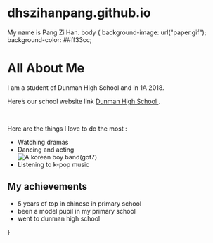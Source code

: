# dhszihanpang.github.io
<html>
<head>
My name is Pang Zi Han.  
</head>
body {
  background-image: url("paper.gif");
   background-color: ##ff33cc;
<h1>All About Me</h1>
<p>
I am a student of Dunman High School and in 1A 2018. </p>
<p>
Here’s our school website link <a href ="www.dhs.sg"> Dunman High School  </a>. </p>
<br>
<p>Here are the things I love to do the most : </p> 
<ul>
<li>Watching dramas</li>
<li>Dancing and acting</li>
<img src="https://uploads.disquscdn.com/images/1b2e2f0df7f973209bdd8b72a4b454d67f573c5f9b09e96e91a1c481d7e11016.jpg?w=800&h=1072" alt="A korean boy band(got7)">
<li>Listening to k-pop music</li>
  </ul>
  <h2>My achievements</h2>
  <ul>
    <li>5 years of top in chinese in primary school</li>
    <li>been a model pupil in my primary school</li>
    <li>went to dunman high school</li>
  </ul>
</body>
  }
</html>
